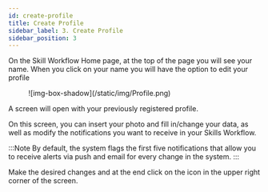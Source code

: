 ```yaml
---
id: create-profile
title: Create Profile
sidebar_label: 3. Create Profile
sidebar_position: 3
---
```


On the Skill Workflow Home page, at the top of the page you will see your name.
When you click on your name you will have the option to edit your profile

<figure>
![img-box-shadow](/static/img/Profile.png)
</figure>

A screen will open with your previously registered profile.

On this screen, you can insert your photo and fill in/change your data, as well as modify the notifications you want to receive in your Skills Workflow.

:::Note
By default, the system flags the first five notifications that allow you to receive alerts via push and email for every change in the system.
:::


Make the desired changes and at the end click on the icon in the upper right corner of the screen.

